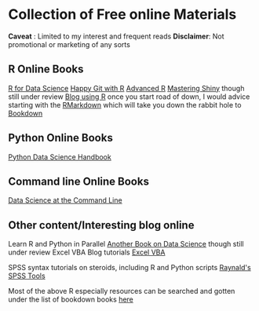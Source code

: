 # Collection of Free online Materials
**Caveat**    : Limited to my interest and frequent reads
**Disclaimer**: Not promotional or marketing of any sorts


## R Online Books
[R for Data Science](https://r4ds.had.co.nz/) 
[Happy Git with R](https://happygitwithr.com/)
[Advanced R](https://adv-r.hadley.nz/)
[Mastering Shiny](https://mastering-shiny.org/) though still under review
[Blog using R](https://bookdown.org/yihui/blogdown/) once you start road of down, I would advice starting with the [RMarkdown](https://bookdown.org/yihui/rmarkdown) which will take you down the rabbit hole to [Bookdown](https://bookdown.org/yihui/bookdown/)

## Python Online Books
[Python Data Science Handbook](https://jakevdp.github.io/PythonDataScienceHandbook/)


## Command line Online Books
[Data Science at the Command Line](https://www.datascienceatthecommandline.com/index.html)


## Other content/Interesting blog online
Learn R and Python in Parallel [Another Book on Data Science](https://www.anotherbookondatascience.com/) though still under review
Excel VBA Blog tutorials [Excel VBA](https://excelmacromastery.com/vba-articles/)

SPSS syntax tutorials on steroids, including R and Python scripts [Raynald's SPSS Tools](http://www.spsstools.net/en/)

Most of the above R especially resources can be searched and gotten under the list of bookdown books [here](https://bookdown.org/)
